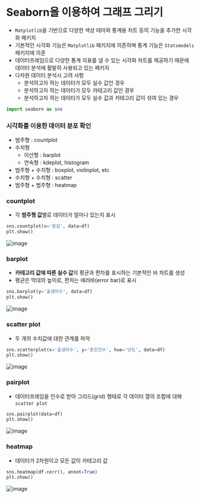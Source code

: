 # Seaborn을 이용하여 그래프 그리기
+ `Matplotlib`을 기반으로 다양한 색상 테마와 통계용 차트 등의 기능을 추가한 시각화 패키지
+ 기본적인 시각화 기능은 `Matplotlib` 패키지에 의존하며 통계 기능은 `Statsmodels` 패키지에 의존
+ 데이터프레임으로 다양한 통계 지표를 낼 수 있는 시각화 차트를 제공하기 때문에 데이터 분석에 활발히 사용되고 있는 패키지
+ 다차원 데이터 분석시 고려 사항
  + 분석하고자 하는 데이터가 모두 실수 값인 경우
  + 분석하고자 하는 데이터가 모두 카테고리 값인 경우
  + 분석하고자 하는 데이터가 모두 실수 값과 카테고리 값이 섞여 있는 경우

```python
import seaborn as sns
```

### 시각화를 이용한 데이터 분포 확인
+ 범주형 : countplot
+ 수치형
  + 이산형 : barplot
  + 연속형 : kdeplot, histogram
+ 범주형 + 수치형 : boxplot, violinplot, etc
+ 수치형 + 수치형 : scatter
+ 범주형 + 범주형 : heatmap

### countplot
+ 각 **범주형 값**별로 데이터가 얼마나 있는지 표시
```python
sns.countplot(x='증감', data=df)
plt.show()
```
![image](https://user-images.githubusercontent.com/45661217/147901631-70ef4061-1a36-4e3e-9c58-47e1554f7cf2.png)


### barplot
+ **카테고리 값에 따른 실수 값**의 평균과 편차를 표시하는 기본적인 바 차트를 생성
+ 평균은 막대의 높이로, 편차는 에러바(error bar)로 표시

```python
sns.barplot(y='출생아수', data=df)
plt.show()
```

![image](https://user-images.githubusercontent.com/45661217/147901503-c6a3b615-ce63-43c1-8944-63a6f9045bd9.png)


### scatter plot
+ 두 개의 수치값에 대한 관계를 파악

```python
sns.scatterplot(x='출생아수', y='혼인건수', hue='년도', data=df)
plt.show()
```

![image](https://user-images.githubusercontent.com/45661217/147901516-80246b8d-7f8c-4018-8511-2c8faa922ab4.png)


### pairplot 
+ 데이터프레임을 인수로 받아 그리드(grid) 형태로 각 데이터 열의 조합에 대해 `scatter plot`

```python
sns.pairplot(data=df)
plt.show()
```

![image](https://user-images.githubusercontent.com/45661217/147901544-d4780ec3-f21f-4537-925a-91cb7cfe526f.png)


### heatmap
+ 데이터가 2차원이고 모든 값이 카테고리 값

```python
sns.heatmap(df.corr(), annot=True)
plt.show()
```
![image](https://user-images.githubusercontent.com/45661217/147901565-3bee25b8-5f56-4730-b90b-d9b6f2d90586.png)
